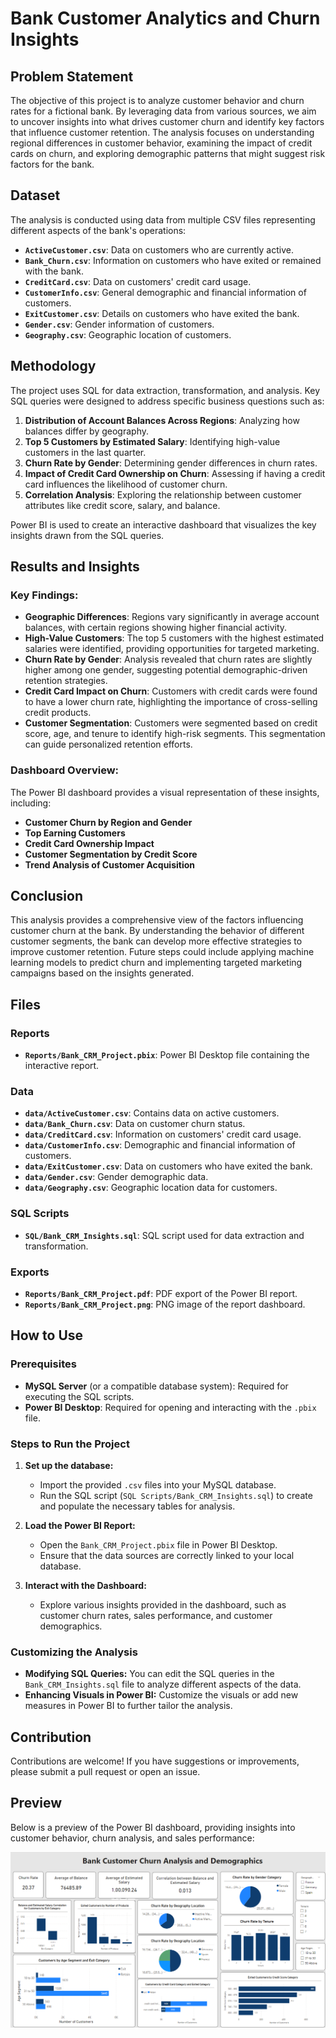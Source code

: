 # Bank Customer Analytics and Churn Insights

## Problem Statement
The objective of this project is to analyze customer behavior and churn rates for a fictional bank. By leveraging data from various sources, we aim to uncover insights into what drives customer churn and identify key factors that influence customer retention. The analysis focuses on understanding regional differences in customer behavior, examining the impact of credit cards on churn, and exploring demographic patterns that might suggest risk factors for the bank.

## Dataset
The analysis is conducted using data from multiple CSV files representing different aspects of the bank's operations:
- **`ActiveCustomer.csv`**: Data on customers who are currently active.
- **`Bank_Churn.csv`**: Information on customers who have exited or remained with the bank.
- **`CreditCard.csv`**: Data on customers' credit card usage.
- **`CustomerInfo.csv`**: General demographic and financial information of customers.
- **`ExitCustomer.csv`**: Details on customers who have exited the bank.
- **`Gender.csv`**: Gender information of customers.
- **`Geography.csv`**: Geographic location of customers.

## Methodology
The project uses SQL for data extraction, transformation, and analysis. Key SQL queries were designed to address specific business questions such as:
1. **Distribution of Account Balances Across Regions**: Analyzing how balances differ by geography.
2. **Top 5 Customers by Estimated Salary**: Identifying high-value customers in the last quarter.
3. **Churn Rate by Gender**: Determining gender differences in churn rates.
4. **Impact of Credit Card Ownership on Churn**: Assessing if having a credit card influences the likelihood of customer churn.
5. **Correlation Analysis**: Exploring the relationship between customer attributes like credit score, salary, and balance.

Power BI is used to create an interactive dashboard that visualizes the key insights drawn from the SQL queries.

## Results and Insights
### Key Findings:
- **Geographic Differences**: Regions vary significantly in average account balances, with certain regions showing higher financial activity.
- **High-Value Customers**: The top 5 customers with the highest estimated salaries were identified, providing opportunities for targeted marketing.
- **Churn Rate by Gender**: Analysis revealed that churn rates are slightly higher among one gender, suggesting potential demographic-driven retention strategies.
- **Credit Card Impact on Churn**: Customers with credit cards were found to have a lower churn rate, highlighting the importance of cross-selling credit products.
- **Customer Segmentation**: Customers were segmented based on credit score, age, and tenure to identify high-risk segments. This segmentation can guide personalized retention efforts.

### Dashboard Overview:
The Power BI dashboard provides a visual representation of these insights, including:
- **Customer Churn by Region and Gender**
- **Top Earning Customers**
- **Credit Card Ownership Impact**
- **Customer Segmentation by Credit Score**
- **Trend Analysis of Customer Acquisition**

## Conclusion
This analysis provides a comprehensive view of the factors influencing customer churn at the bank. By understanding the behavior of different customer segments, the bank can develop more effective strategies to improve customer retention. Future steps could include applying machine learning models to predict churn and implementing targeted marketing campaigns based on the insights generated.

## Files
### Reports
- **`Reports/Bank_CRM_Project.pbix`**: Power BI Desktop file containing the interactive report.

### Data
- **`data/ActiveCustomer.csv`**: Contains data on active customers.
- **`data/Bank_Churn.csv`**: Data on customer churn status.
- **`data/CreditCard.csv`**: Information on customers' credit card usage.
- **`data/CustomerInfo.csv`**: Demographic and financial information of customers.
- **`data/ExitCustomer.csv`**: Data on customers who have exited the bank.
- **`data/Gender.csv`**: Gender demographic data.
- **`data/Geography.csv`**: Geographic location data for customers.

### SQL Scripts
- **`SQL/Bank_CRM_Insights.sql`**: SQL script used for data extraction and transformation.

### Exports
- **`Reports/Bank_CRM_Project.pdf`**: PDF export of the Power BI report.
- **`Reports/Bank_CRM_Project.png`**: PNG image of the report dashboard.

## How to Use

### Prerequisites
- **MySQL Server** (or a compatible database system): Required for executing the SQL scripts.
- **Power BI Desktop**: Required for opening and interacting with the `.pbix` file.

### Steps to Run the Project
1. **Set up the database:**
   - Import the provided `.csv` files into your MySQL database.
   - Run the SQL script (`SQL Scripts/Bank_CRM_Insights.sql`) to create and populate the necessary tables for analysis.

2. **Load the Power BI Report:**
   - Open the `Bank_CRM_Project.pbix` file in Power BI Desktop.
   - Ensure that the data sources are correctly linked to your local database.

3. **Interact with the Dashboard:**
   - Explore various insights provided in the dashboard, such as customer churn rates, sales performance, and customer demographics.

### Customizing the Analysis
- **Modifying SQL Queries:** You can edit the SQL queries in the `Bank_CRM_Insights.sql` file to analyze different aspects of the data.
- **Enhancing Visuals in Power BI:** Customize the visuals or add new measures in Power BI to further tailor the analysis.

## Contribution
Contributions are welcome! If you have suggestions or improvements, please submit a pull request or open an issue.

## Preview
Below is a preview of the Power BI dashboard, providing insights into customer behavior, churn analysis, and sales performance:

![Bank Customer Analytics Dashboard](Reports/Bank_CRM_Project.png)



